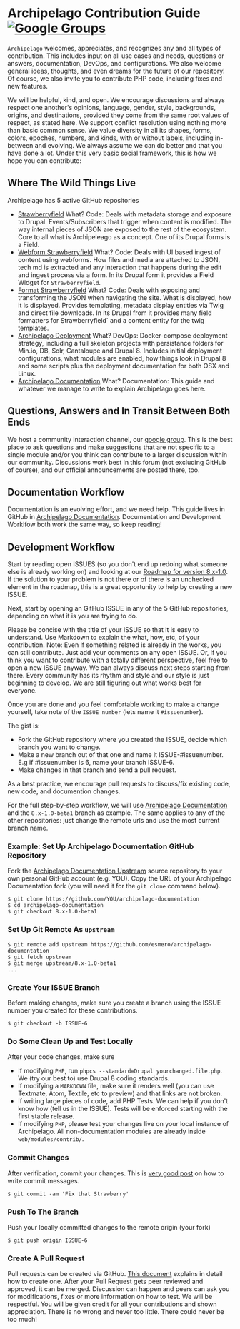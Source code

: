 # Archipelago Contribution Guide [![Google Groups](https://img.icons8.com/wired/32/000000/google-groups.png)](https://groups.google.com/forum/#!forum/archipelago-commons)


``Archipelago`` welcomes, appreciates, and recognizes any and all types of contribution. This includes input on all use cases and needs, questions or answers, documentation, DevOps, and configurations. We also welcome general ideas, thoughts, and even dreams for the future of our repository! Of course, we also invite you to contribute PHP code, including fixes and new features. 

We will be helpful, kind, and open. We encourage discussions and always respect one another's opinions, language, gender, style, backgrounds, origins, and destinations, provided they come from the same root values of respect, as stated here. We support conflict resolution using nothing more than basic common sense. We value diversity in all its shapes, forms, colors, epoches, numbers, and kinds, with or without labels, including in-between and evolving. We always assume we can do better and that you have done a lot. Under this very basic social framework, this is how we hope you can contribute:

## Where The Wild Things Live

Archipelago has 5 active GitHub repositories

- [Strawberryfield](https://github.com/esmero/strawberryfield/tree/8.x-1.0-beta1)
  What? Code: Deals with metadata storage and exposure to Drupal. Events/Subscribers that trigger when content is modified. The way internal pieces of JSON are exposed to the rest of the ecosystem. Core to all what is Archipeleago as a concept. One of its Drupal forms is a Field.
- [Webform Strawberryfield](https://github.com/esmero/webform_strawberryfield/tree/8.x-1.0-beta1)
  What? Code: Deals with UI based ingest of content using webforms. How files and media are attached to JSON, tech md is extracted and any interaction that happens during the edit and ingest process via a form. In its Drupal form it provides a Field Widget for `Strawberryfield`.
- [Format Strawberryfield](https://github.com/esmero/format_strawberryfield/tree/8.x-1.0-beta1)
  What? Code: Deals with exposing and transforming the JSON when navigating the site. What is displayed, how it is displayed. Provides templating, metadata display entities via Twig and direct file downloads. In its Drupal from it provides many field formatters for Strawberryfield` and a content entity for the twig templates.
- [Archipelago Deployment](https://github.com/esmero/archipelago-deployment/tree/8.x-1.0-beta1)
  What? DevOps: Docker-compose deployment strategy, including a full skeleton projects with persistance folders for Min.io, DB, Solr, Cantaloupe and Drupal 8. Includes initial deployment configurations, what modules are enabled, how things look in Drupal 8 and some scripts plus the deployment documentation for both OSX and Linux.
- [Archipelago Documentation](https://github.com/esmero/archipelago-documentation/tree/8.x-1.0-beta1)
  What? Documentation: This guide and whatever we manage to write to explain Archipelago goes here.

## Questions, Answers and In Transit Between Both Ends

We host a community interaction channel, our [google group](https://groups.google.com/forum/#!forum/archipelago-commons). This is the best place to ask questions and make suggestions that are not specific to a single module and/or you think can contribute to a larger discussion within our community. Discussions work best in this forum (not excluding GitHub of course), and our official announcements are posted there, too.


## Documentation Workflow

Documentation is an evolving effort, and we need help. This guide lives in GitHub in [Archipelago Documentation](https://github.com/esmero/archipelago-documentation/tree/8.x-1.0-beta1). Documentation and Development Worklfow both work the same way, so keep reading!

## Development Workflow

Start by reading open ISSUES (so you don't end up redoing what someone else is already working on) and looking at our [Roadmap for version 8.x-1.0](https://github.com/esmero/archipelago-deployment/issues/5). If the solution to your problem is not there or of there is an unchecked element in the roadmap, this is a great opportunity to help by creating a new ISSUE.

Next, start by opening an GitHub ISSUE in any of the 5 GitHub repositories, depending on what it is you are trying to do.

Please be concise with the title of your ISSUE so that it is easy to understand. Use Markdown to explain the what, how, etc, of your contribution. Note: Even if something related is already in the works, you can still contribute. Just add your comments on any open ISSUE. Or, if you think you want to contribute with a totally different perspective, feel free to open a new ISSUE anyway. We can always discuss next steps starting from there. Every community has its rhythm and style and our style is just beginning to develop. We are still figuring out what works best for everyone.

Once you are done and you feel comfortable working to make a change yourself, take note of the `ISSUE number` (lets name it `#issuenumber`).

The gist is:
- Fork the GitHub repository where you created the ISSUE, decide which branch you want to change.
- Make a new branch out of that one and name it ISSUE-#issuenumber. E.g if #issuenumber is 6, name your branch ISSUE-6.
- Make changes in that branch and send a pull request.

As a best practice, we encourage pull requests to discuss/fix existing code, new code, and documention changes.

For the full step-by-step workflow, we will use [Archipelago Documentation](https://github.com/esmero/archipelago-documentation/tree/8.x-1.0-beta1) and the `8.x-1.0-beta1` branch as example. The same applies to any of the other repositories: just change the remote urls and use the most current branch name.

### Example: Set Up Archipelago Documentation GitHub Repository
Fork the [Archipelago Documentation Upstream](https://github.com/esmero/archipelago-documentation/fork) source repository to your own personal GitHub account (e.g. YOU). Copy the URL of your Archipelago Documentation fork (you will need it for the `git clone` command below).

```Shell
$ git clone https://github.com/YOU/archipelago-documentation
$ cd archipelago-documentation
$ git checkout 8.x-1.0-beta1
```

### Set Up Git Remote As ``upstream``
```Shell
$ git remote add upstream https://github.com/esmero/archipelago-documentation
$ git fetch upstream
$ git merge upstream/8.x-1.0-beta1
...
```

### Create Your ISSUE Branch
Before making changes, make sure you create a branch using the ISSUE number you created for these contributions.

```Shell
$ git checkout -b ISSUE-6
```

### Do Some Clean Up and Test Locally
After your code changes, make sure

- If modifying `PHP`, run `phpcs --standard=Drupal yourchanged.file.php`. We (try our best to) use Drupal 8 coding standards.
- If modifying a `MARKDOWN` file, make sure it renders well (you can use Textmate, Atom, Textile, etc to preview) and that links are not broken.
- If writing large pieces of code, add PHP Tests. We can help if you don't know how (tell us in the ISSUE). Tests will be enforced starting with the first stable release.
- If modifying `PHP`, please test your changes live on your local instance of Archipelago. All non-documentation modules are already inside `web/modules/contrib/`.


### Commit Changes
After verification, commit your changes. This is [very good post](https://chris.beams.io/posts/git-commit/) on how to write commit messages.
```Shell
$ git commit -am 'Fix that Strawberry'
```

### Push To The Branch
Push your locally committed changes to the remote origin (your fork)
```Shell
$ git push origin ISSUE-6
```

### Create A Pull Request
Pull requests can be created via GitHub. [This document](https://help.github.com/articles/creating-a-pull-request/) explains in detail how to create one. After your Pull Request gets peer reviewed and approved, it can be merged. Discussion can happen and peers can ask you for modifications, fixes or more information on how to test. We will be respectful. You will be given credit for all your contributions and shown appreciation. There is no wrong and never too little. There could never be too much!
